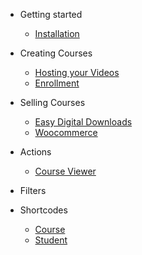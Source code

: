 - Getting started
  - [Installation](installation.md)

- Creating Courses
  - [Hosting your Videos](hosting-your-videos.md)
  - [Enrollment](enrollment.md)

- Selling Courses
  - [Easy Digital Downloads](easy-digital-downloads.md)
  - [Woocommerce](woocommerce.md)

- Actions
  - [Course Viewer](actions-course-viewer.md)

- Filters

- Shortcodes
  - [Course](shortcodes-course.md)
  - [Student](shortcodes-student.md)